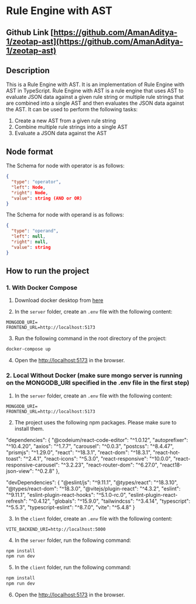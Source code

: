 # Rule Engine with AST

## Github Link [https://github.com/AmanAditya-1/zeotap-ast](https://github.com/AmanAditya-1/zeotap-ast)

## Description

This is a Rule Engine with AST. It is an implementation of Rule Engine with AST in TypeScript. Rule Engine with AST is a rule engine that uses AST to evaluate JSON data against a given rule string or multiple rule strings that are combined into a single AST and then evaluates the JSON data against the AST. It can be used to perform the following tasks:

1. Create a new AST from a given rule string
2. Combine multiple rule strings into a single AST
3. Evaluate a JSON data against the AST

## Node format

The Schema for node with operator is as follows:

```json
{
  "type": "operator",
  "left": Node,
  "right": Node,
  "value": string (AND or OR)
}
```

The Schema for node with operand is as follows:

```json
{
  "type": "operand",
  "left": null,
  "right": null,
  "value": string
}
```

## How to run the project

### 1. With Docker Compose

1. Download docker desktop from [here](https://www.docker.com/products/docker-desktop/)

2. In the `server` folder, create an `.env` file with the following content:

```text
MONGODB_URI=
FRONTEND_URL=http://localhost:5173
```

3. Run the following command in the root directory of the project:

```bash
docker-compose up
```

4. Open the [http://localhost:5173](http://localhost:5173) in the browser.

### 2. Local Without Docker (make sure mongo server is running on the MONGODB_URI specified in the .env file in the first step)

1. In the `server` folder, create an `.env` file with the following content:

```text
MONGODB_URI=
FRONTEND_URL=http://localhost:5173
```

2. The project uses the following npm packages. Please make sure to install them.

"dependencies": {
"@codeium/react-code-editor": "^1.0.12",
"autoprefixer": "^10.4.20",
"axios": "^1.7.7",
"carousel": "^0.0.3",
"postcss": "^8.4.47",
"prismjs": "^1.29.0",
"react": "^18.3.1",
"react-dom": "^18.3.1",
"react-hot-toast": "^2.4.1",
"react-icons": "^5.3.0",
"react-responsive": "^10.0.0",
"react-responsive-carousel": "^3.2.23",
"react-router-dom": "^6.27.0",
"react18-json-view": "^0.2.8"
},

"devDependencies": {
"@eslint/js": "^9.11.1",
"@types/react": "^18.3.10",
"@types/react-dom": "^18.3.0",
"@vitejs/plugin-react": "^4.3.2",
"eslint": "^9.11.1",
"eslint-plugin-react-hooks": "^5.1.0-rc.0",
"eslint-plugin-react-refresh": "^0.4.12",
"globals": "^15.9.0",
"tailwindcss": "^3.4.14",
"typescript": "^5.5.3",
"typescript-eslint": "^8.7.0",
"vite": "^5.4.8"
}

3. In the `client` folder, create an `.env` file with the following content:

```text
VITE_BACKEND_URI=http://localhost:5000
```

4. In the `server` folder, run the following command:

```bash
npm install
npm run dev
```

5. In the `client` folder, run the following command:

```bash
npm install
npm run dev
```

6. Open the [http://localhost:5173](http://localhost:5173) in the browser.

